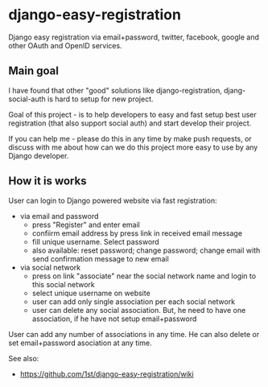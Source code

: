 django-easy-registration
========================

Django easy registration via email+password, twitter, facebook, google and other OAuth and OpenID services.


Main goal
------------------------

I have found that other "good" solutions like django-registration, djang-social-auth is hard to setup for new project.

Goal of this project - is to help developers to easy and fast setup best user registration (that also support social auth) and start develop their project.

If you can help me - please do this in any time by make push requests, or discuss with me about how can we do this project more easy to use by any Django developer.

How it is works
------------------------

User can login to Django powered website via fast registration:
 - via email and password
   - press "Register" and enter email
   - confiirm email address by press link in received email message
   - fill unique username. Select password
   - also available: reset password; change password; change email with send confirmation message to new email
 - via social network
   - press on link "associate" near the social network name and login to this social network
   - select unique username on website
   - user can add only single association per each social network
   - user can delete any social association. But, he need to have one association, if he have not setup email+password

User can add any number of associations in any time. He can also delete or set email+password asociation at any time.

See also:
 - https://github.com/1st/django-easy-registration/wiki